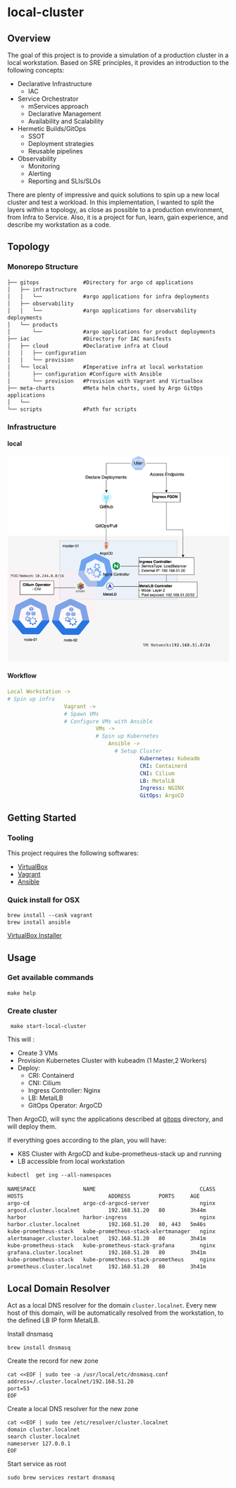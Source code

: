 # local-cluster

## Overview

The goal of this project is to provide a simulation of a production cluster in a local workstation. Based on SRE principles, it provides an introduction to the following concepts:

- Declarative Infrastructure
  - IAC
- Service Orchestrator
  - mServices approach
  - Declarative Management
  - Availability and Scalability
- Hermetic Builds/GitOps
  - SSOT
  - Deployment strategies
  - Reusable pipelines
- Observability
  - Monitoring
  - Alerting
  - Reporting and SLIs/SLOs

There are plenty of impressive and quick solutions to spin up a new local cluster and test a workload. In this implementation, I wanted to split the layers within a topology, as close as possible to a production environment, from Infra to Service. Also, it is a project for fun, learn, gain experience, and describe my workstation as a code.

## Topology

### Monorepo Structure

```shell
├── gitops              #Directory for argo cd applications
│   ├── infrastructure
│   │   └──             #argo applications for infra deployments
│   ├── observability
│   │   └──             #argo applications for observability deployments
│   └── products
│       └──             #argo applications for product deployments
├── iac                 #Directory for IAC manifests
│   ├── cloud           #Declarative infra at Cloud
│   │   ├── configuration
│   │   └── provision
│   └── local           #Imperative infra at local workstation
│       ├── configuration #Configure with Ansible
│       └── provision   #Provision with Vagrant and Virtualbox
├── meta-charts         #Meta helm charts, used by Argo GitOps applications
│   └── 
└── scripts             #Path for scripts
```

### Infrastructure

#### local

![local](docs/files/local-cluster.drawio.png)

#### Workflow

```yaml
Local Workstation ->
# Spin up infra
                  Vagrant ->
                  # Spawn VMs
                  # Configure VMs with Ansible
                            VMs -> 
                            # Spin up Kubernetes
                                Ansible -> 
                                  # Setup Cluster
                                          Kubernetes: Kubeadm
                                          CRI: Containerd
                                          CNI: Cilium
                                          LB: MetalLB
                                          Ingress: NGINX
                                          GitOps: ArgoCD

```

## Getting Started

### Tooling

This project requires the following softwares:

- [VirtualBox](https://www.virtualbox.org)
- [Vagrant](https://www.vagrantup.com)
- [Ansible](https://www.ansible.com)

### Quick install for OSX

```shell
brew install --cask vagrant
brew install ansible
```

[VirtualBox Installer](https://www.virtualbox.org/wiki/Downloads)

## Usage

### Get available commands

```shell
make help
```

### Create cluster

```shell
 make start-local-cluster
```

This will :

- Create 3 VMs
- Provision Kubernetes Cluster with kubeadm (1 Master,2 Workers)
- Deploy:
  - CRI: Containerd
  - CNI: Cilium
  - Ingress Controller: Nginx
  - LB: MetalLB
  - GitOps Operator: ArgoCD

Then ArgoCD, will sync the applications described at [gitops](./gitops/) directory, and will deploy them.

If everything goes according to the plan, you will have:

- K8S Cluster with ArgoCD and kube-prometheus-stack up and running
- LB accessible from local workstation

```shell
kubectl  get ing --all-namespaces

NAMESPACE               NAME                                 CLASS   HOSTS                           ADDRESS         PORTS     AGE
argo-cd                 argo-cd-argocd-server                nginx   argocd.cluster.localnet         192.168.51.20   80        3h44m
harbor                  harbor-ingress                       nginx   harbor.cluster.localnet         192.168.51.20   80, 443   5m46s
kube-prometheus-stack   kube-prometheus-stack-alertmanager   nginx   alertmanager.cluster.localnet   192.168.51.20   80        3h41m
kube-prometheus-stack   kube-prometheus-stack-grafana        nginx   grafana.cluster.localnet        192.168.51.20   80        3h41m
kube-prometheus-stack   kube-prometheus-stack-prometheus     nginx   prometheus.cluster.localnet     192.168.51.20   80        3h41m
```

## Local Domain Resolver

Act as a local DNS resolver for the domain `cluster.localnet`. Every new host of this domain, will be automatically resolved from the workstation, to the defined LB IP form MetalLB.

Install dnsmasq

```shell
brew install dnsmasq
```

Create the record for new zone

```shell
cat <<EOF | sudo tee -a /usr/local/etc/dnsmasq.conf
address=/.cluster.localnet/192.168.51.20
port=53
EOF
```

Create a local DNS resolver for the new zone

```shell
cat <<EOF | sudo tee /etc/resolver/cluster.localnet
domain cluster.localnet
search cluster.localnet
nameserver 127.0.0.1
EOF
```

Start service as root

```shell
sudo brew services restart dnsmasq
```
